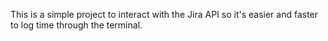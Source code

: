 This is a simple project to interact with the Jira API so it's easier and faster to log time through the terminal.

